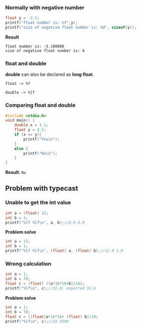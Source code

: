 ### Normally with negative number

```c
float y = -3.1;
printf("float number is: %f",y);
printf("size of negative float number is: %d", sizeof(y));
```
**Result**
```
float number is: -3.100000
size of negative float number is: 4
```

### float and double

**double** can also be declared as **long float**.

```
float -> %f

double -> %lf
```

### Comparing float and double

```c
#include <stdio.h>
void main() {
	double x = 3.1;
	float y = 3.1;
	if (x == y){
		printf("Yes\n");
	}
	else {
		printf("No\n");
	}
}
```

**Result**: ``No``

## Problem with typecast

### Unable to get the int value

```c
int a = (float) 12;
int b = 1;
printf("%lf %lf\n", a, b);//0.0 0.0
```
**Problem solve**

```c
int a = 12;
int b = 1;
printf("%lf %lf\n", (float) a, (float) b);//12.0 1.0
```
### Wrong calculation

```c
int a = 1;
int b = 70;
float c = (float) ((a*16*16+b)/10);
printf("%lf\n", c);//32.0; expected 32.6
```
**Problem solve**

```c
int a = 1;
int b = 70;
float c = ((float)a*16*16+ (float) b)/10;
printf("%lf\n", c);//32.5999
```